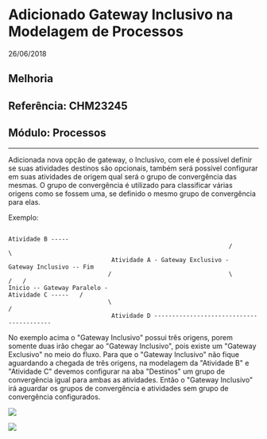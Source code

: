 # Adicionado Gateway Inclusivo na Modelagem de Processos
26/06/2018
## Melhoria
## Referência: CHM23245
## Módulo: Processos
***

Adicionada nova opção de gateway, o Inclusivo, com ele é possível definir se suas atividades destinos são opcionais, também será possível configurar em suas atividades de origem qual será o grupo de convergência das mesmas. O grupo de convergência é utilizado para classificar várias origens como se fossem uma, se definido o mesmo grupo de convergência para elas.

Exemplo:

```
                                                               Atividade B -----
                                                              /                 \
                             Atividade A - Gateway Exclusivo -                   Gateway Inclusivo -- Fim
                            /                                 \                 /   /
Inicio -- Gateway Paralelo -                                   Atividade C -----   /
                            \                                                     /
                             Atividade D -----------------------------------------
```

No exemplo acima o "Gateway Inclusivo" possui três origens, porem somente duas irão chegar ao "Gateway Inclusivo", pois existe um "Gateway Exclusivo" no meio do fluxo.
Para que o "Gateway Inclusivo" não fique aguardando a chegada de trẽs origens, na modelagem da "Atividade B" e "Atividade C" devemos configurar na aba "Destinos" um grupo de convergência igual para ambas as atividades. Então o "Gateway Inclusivo" irá aguardar os grupos de convergência e atividades sem grupo de convergência configurados.

![]([PATH_IMG]/CHM23245_gateway_inclusivo.png)

![]([PATH_IMG]/CHM23245_gateway_inclusivo_origem.png)
